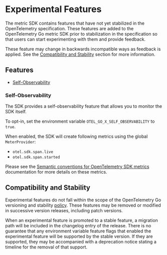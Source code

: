 # Experimental Features

The metric SDK contains features that have not yet stabilized in the OpenTelemetry specification.
These features are added to the OpenTelemetry Go metric SDK prior to stabilization in the specification so that users can start experimenting with them and provide feedback.

These feature may change in backwards incompatible ways as feedback is applied.
See the [Compatibility and Stability](#compatibility-and-stability) section for more information.

## Features

- [Self-Observability](#self-observability)

### Self-Observability

The SDK provides a self-observability feature that allows you to monitor the SDK itself.

To opt-in, set the environment variable `OTEL_GO_X_SELF_OBSERVABILITY` to `true`.

When enabled, the SDK will create following metrics using the global `MeterProvider`:

- `otel.sdk.span.live`
- `otel.sdk.span.started`

Please see the [Semantic conventions for OpenTelemetry SDK metrics] documentation for more details on these metrics.

[Semantic conventions for OpenTelemetry SDK metrics]: https://github.com/open-telemetry/semantic-conventions/blob/v1.36.0/docs/otel/sdk-metrics.md


## Compatibility and Stability

Experimental features do not fall within the scope of the OpenTelemetry Go versioning and stability [policy](../../../../VERSIONING.md).
These features may be removed or modified in successive version releases, including patch versions.

When an experimental feature is promoted to a stable feature, a migration path will be included in the changelog entry of the release.
There is no guarantee that any environment variable feature flags that enabled the experimental feature will be supported by the stable version.
If they are supported, they may be accompanied with a deprecation notice stating a timeline for the removal of that support.
